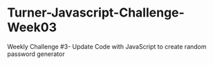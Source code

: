 # Turner-Javascript-Challenge-Week03
Weekly Challenge #3- Update Code with JavaScript to create random password generator
